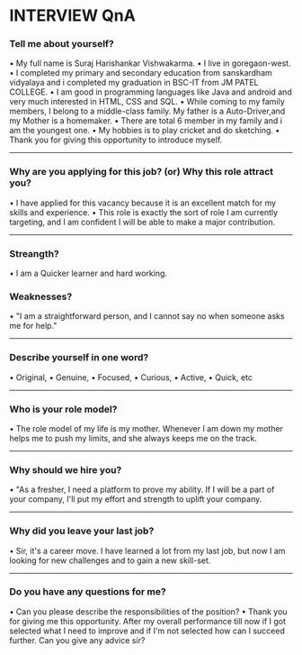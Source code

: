 # INTERVIEW QnA

### Tell me about yourself?
• My full name is Suraj Harishankar Vishwakarma.
• I live in goregaon-west.
• I completed my primary and secondary education from sanskardham vidyalaya and i completed my graduation in BSC-IT from JM PATEL COLLEGE.
• I am good in programming languages like Java and android and very much interested in HTML, CSS and SQL.
• While coming to my family members, I belong to a middle-class family. My father is a Auto-Driver,and my Mother is a homemaker.
• There are total 6 member in my family and i am the youngest one.
• My hobbies is to play cricket and do sketching.
• Thank you for giving this opportunity to introduce myself.

---------------------------------------------------------------------------------------------------------------------------------------------------------------------------------
### Why are you applying for this job? (or) Why this role attract you?
• I have applied for this vacancy because it is an excellent match for my skills and experience. 
• This role is exactly the sort of role I am currently targeting, and I am confident I will be able to make a major contribution.

---------------------------------------------------------------------------------------------------------------------------------------------------------------------------------
### Streangth?
• I am a Quicker learner and hard working.

### Weaknesses?
• "I am a straightforward person, and I cannot say no when someone asks me for help." 

---------------------------------------------------------------------------------------------------------------------------------------------------------------------------------
### Describe yourself in one word?
• Original, 
• Genuine, 
• Focused, 
• Curious, 
• Active, 
• Quick, etc

---------------------------------------------------------------------------------------------------------------------------------------------------------------------------------
### Who is your role model?
• The role model of my life is my mother. Whenever I am down my mother helps me to push my limits, and she always keeps me on the track.

---------------------------------------------------------------------------------------------------------------------------------------------------------------------------------
### Why should we hire you?
• "As a fresher, I need a platform to prove my ability. If I will be a part of your company, I'll put my effort and strength to uplift your company.

---------------------------------------------------------------------------------------------------------------------------------------------------------------------------------
### Why did you leave your last job?
• Sir, it's a career move. I have learned a lot from my last job, but now I am looking for new challenges and to gain a new skill-set.

---------------------------------------------------------------------------------------------------------------------------------------------------------------------------------
### Do you have any questions for me?
• Can you please describe the responsibilities of the position?
• Thank you for giving me this opportunity. After my overall performance till now if I got selected what I need to improve and if I'm not selected how can I succeed further. Can you give any advice sir?
